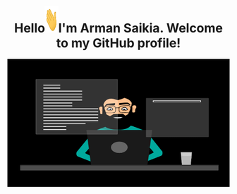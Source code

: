 <h1 align="center">Hello<img src="https://raw.githubusercontent.com/ABSphreak/ABSphreak/master/gifs/Hi.gif" width="30px" height="60px">I'm Arman Saikia. Welcome to my GitHub profile! 
</h1>

<!--
**ArmanSaikia/arman saikia** is a ✨ _special_ ✨ repository because its `README.md` (this file) appears on your GitHub profile.
Here are some ideas to get you started: -->


<div align="center">
  <img src="./thoughtworks-gif_dribbble.gif" height="290px" style="width: 100%;" />
</div>







